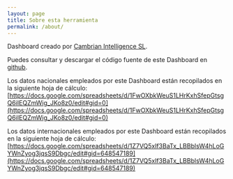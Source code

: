 ```yaml
---
layout: page
title: Sobre esta herramienta
permalink: /about/
---
```


Dashboard creado por [Cambrian Intelligence SL](https://cambrianintelligence.com).

Puedes consultar y descargar el código fuente de este Dashboard en [github](https://github.com/cambrian-intelligence/COVID-19_seguimiento).

Los datos nacionales empleados por este Dashboard están recopilados en la siguiente hoja de cálculo: [https://docs.google.com/spreadsheets/d/1FwOXbkWeuS1LHrKxhSfepGtsgQ6iIEQZmWig_JKo8z0/edit#gid=0](https://docs.google.com/spreadsheets/d/1FwOXbkWeuS1LHrKxhSfepGtsgQ6iIEQZmWig_JKo8z0/edit#gid=0)

Los datos internacionales empleados por este Dashboard están recopilados en la siguiente hoja de cálculo: [https://docs.google.com/spreadsheets/d/1Z7VQ5xlf3BaTx_LBBblsW4hLoGYWnZyog3jqsS9Dbgc/edit#gid=648547189](https://docs.google.com/spreadsheets/d/1Z7VQ5xlf3BaTx_LBBblsW4hLoGYWnZyog3jqsS9Dbgc/edit#gid=648547189)